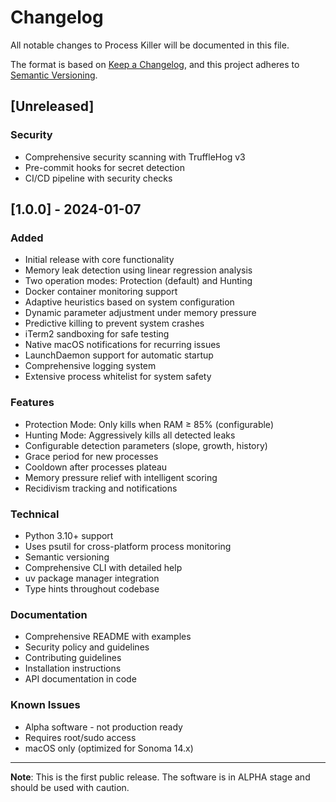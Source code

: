 # Changelog

All notable changes to Process Killer will be documented in this file.

The format is based on [Keep a Changelog](https://keepachangelog.com/en/1.0.0/),
and this project adheres to [Semantic Versioning](https://semver.org/spec/v2.0.0.html).

## [Unreleased]

### Security
- Comprehensive security scanning with TruffleHog v3
- Pre-commit hooks for secret detection
- CI/CD pipeline with security checks

## [1.0.0] - 2024-01-07

### Added
- Initial release with core functionality
- Memory leak detection using linear regression analysis
- Two operation modes: Protection (default) and Hunting
- Docker container monitoring support
- Adaptive heuristics based on system configuration
- Dynamic parameter adjustment under memory pressure
- Predictive killing to prevent system crashes
- iTerm2 sandboxing for safe testing
- Native macOS notifications for recurring issues
- LaunchDaemon support for automatic startup
- Comprehensive logging system
- Extensive process whitelist for system safety

### Features
- Protection Mode: Only kills when RAM ≥ 85% (configurable)
- Hunting Mode: Aggressively kills all detected leaks
- Configurable detection parameters (slope, growth, history)
- Grace period for new processes
- Cooldown after processes plateau
- Memory pressure relief with intelligent scoring
- Recidivism tracking and notifications

### Technical
- Python 3.10+ support
- Uses psutil for cross-platform process monitoring
- Semantic versioning
- Comprehensive CLI with detailed help
- uv package manager integration
- Type hints throughout codebase

### Documentation
- Comprehensive README with examples
- Security policy and guidelines
- Contributing guidelines
- Installation instructions
- API documentation in code

### Known Issues
- Alpha software - not production ready
- Requires root/sudo access
- macOS only (optimized for Sonoma 14.x)

---

**Note**: This is the first public release. The software is in ALPHA stage and should be used with caution.
